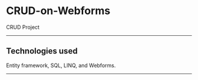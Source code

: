 # CRUD-on-Webforms
CRUD Project
****
## Technologies used
Entity framework, SQL, LINQ, and Webforms.
***


